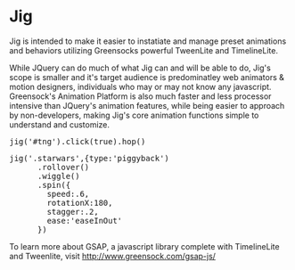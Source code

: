 Jig
===

Jig is intended to make it easier to instatiate and manage preset animations and behaviors utilizing Greensocks powerful TweenLite and TimelineLite.

While JQuery can do much of what Jig can and will be able to do, Jig's scope is smaller and it's target audience is predominatley web animators & motion designers, individuals who may or may not know any javascript. Greensock's Animation Platform is also much faster and less processor intensive than JQuery's animation features, while being easier to approach by non-developers, making Jig's core animation functions simple to understand and customize.

<pre>
jig('#tng').click(true).hop()
</pre>
<pre>
jig('.starwars',{type:'piggyback')
      .rollover()
      .wiggle()
      .spin({
        speed:.6,
        rotationX:180,
        stagger:.2,
        ease:'easeInOut'
      })
</pre>

To learn more about GSAP, a javascript library complete with TimelineLite and Tweenlite, visit http://www.greensock.com/gsap-js/
